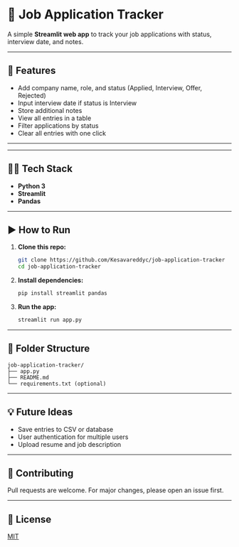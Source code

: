 # 📝 Job Application Tracker

A simple **Streamlit web app** to track your job applications with status, interview date, and notes.

---

## 🚀 Features

* Add company name, role, and status (Applied, Interview, Offer, Rejected)
* Input interview date if status is Interview
* Store additional notes
* View all entries in a table
* Filter applications by status
* Clear all entries with one click

---


---

## 🧑‍💻 Tech Stack

* **Python 3**
* **Streamlit**
* **Pandas**

---

## ▶️ How to Run

1. **Clone this repo:**

   ```bash
   git clone https://github.com/Kesavareddyc/job-application-tracker
   cd job-application-tracker
   ```

2. **Install dependencies:**

   ```bash
   pip install streamlit pandas
   ```

3. **Run the app:**

   ```bash
   streamlit run app.py
   ```

---

## 📂 Folder Structure

```
job-application-tracker/
├── app.py
├── README.md
└── requirements.txt (optional)
```

---

## 💡 Future Ideas

* Save entries to CSV or database
* User authentication for multiple users
* Upload resume and job description

---

## 🤝 Contributing

Pull requests are welcome. For major changes, please open an issue first.

---

## 📄 License

[MIT](LICENSE)
